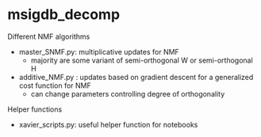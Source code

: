 # msigdb_decomp
Different NMF algorithms
* master_SNMF.py: multiplicative updates for NMF
  * majority are some variant of semi-orthogonal W or semi-orthogonal H
* additive_NMF.py : updates based on gradient descent for a generalized cost function for NMF
  * can change parameters controlling degree of orthogonality

Helper functions
* xavier_scripts.py: useful helper function for notebooks
